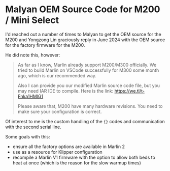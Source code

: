 # Malyan OEM Source Code for M200 / Mini Select

I'd reached out a number of times to Malyan to get the OEM source for the M200 and Yongzong Lin graciously reply in June 2024 with the OEM source for the factory firmware for the M200.

He did note this, however:

> As far as I know, Marlin already support M200/M300 officially. We tried to build Marlin on VSCode successfully for M300 some month ago, which is our recommended way. 
>
> Also I can provide you our modified Marlin source code file, but you may need IAR IDE to compile. Here is the link: https://we.tl/t-Fnka1HMlG1
>
> Please aware that, M200 have many hardware revisions. You need to make sure your configuration is correct. 

Of interest to me is the custom handling of the `{}` codes and communication with the second serial line. 

Some goals with this:

- ensure all the factory options are available in Marlin 2
- use as a resource for Klipper configuration
- recompile a Marlin V1 firmware with the option to allow both beds to heat at once (which is the reason for the slow warmup times)
